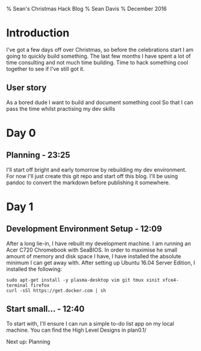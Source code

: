 % Sean's Christmas Hack Blog
% Sean Davis
% December 2016

Introduction
=============

I've got a few days off over Christmas, so before the celebrations start I am going to quickly build something. The last few months I have spent a lot of time consulting and not much time building. Time to hack something cool together to see if I've still got it.

User story
----------

As a bored dude 
I want to build and document something cool
So that I can pass the time whilst practising my dev skills

Day 0
======

Planning - 23:25
-----------------
I'll start off bright and early tomorrow by rebuilding my dev environment. For now I'll just create this git repo and start off this blog. I'll be using pandoc to convert the markdown before publishing it somewhere.

Day 1 
======

Development Environment Setup - 12:09
--------------------------------------

After a long lie-in, I have rebuilt my development machine. I am running an Acer C720 Chromebook with SeaBIOS. In order to maximise he small amount of memory and disk space I have, I have installed the absolute minimum I can get away with. After setting up Ubuntu 16.04 Server Edition, I installed the following:

```
sudo apt-get install -y plasma-desktop vim git tmux xinit xfce4-terminal firefox
curl -sSl https://get.docker.com | sh
```

Start small... - 12:40
-----------------------
To start with, I'll ensure I can run a simple to-do list app on my local machine. You can find the High Level Designs in plan0.1/


Next up: Planning

